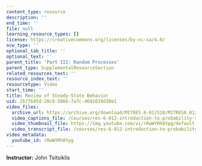 ```yaml
---
content_type: resource
description: ''
end_time: ''
file: null
learning_resource_types: []
license: https://creativecommons.org/licenses/by-nc-sa/4.0/
ocw_type: ''
optional_tab_title: ''
optional_text: ''
parent_title: 'Part III: Random Processes'
parent_type: SupplementalResourceSection
related_resources_text: ''
resource_index_text: ''
resourcetype: Video
start_time: ''
title: Review of Steady-State Behavior
uid: 2b77b45d-20c8-5666-7a7c-d691639d20e1
video_files:
  archive_url: https://archive.org/download/MITRES.6-012S18/MITRES6_012S18_L26-03_300k.mp4
  video_captions_file: /courses/res-6-012-introduction-to-probability-spring-2018/87e150769ed3511bbeb9769e141db090_rRwWYRh8Ypg.vtt
  video_thumbnail_file: https://img.youtube.com/vi/rRwWYRh8Ypg/default.jpg
  video_transcript_file: /courses/res-6-012-introduction-to-probability-spring-2018/8024711ffd7aae5a355430827840e3b3_rRwWYRh8Ypg.pdf
video_metadata:
  youtube_id: rRwWYRh8Ypg
---
```


**Instructor:** John Tsitsiklis

